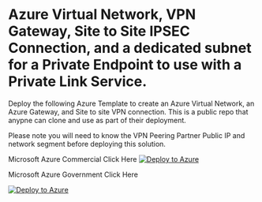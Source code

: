 # Azure Virtual Network, VPN Gateway, Site to Site IPSEC Connection, and a dedicated subnet for a Private Endpoint to use with a Private Link Service. 
Deploy the following Azure Template to create an Azure Virtual Network, an Azure Gateway, and Site to site VPN connection. This is a public repo that anypne can clone and use
as part of their deployment. 

Please note you will need to know the VPN Peering Partner Public IP and network segment before deploying this solution.


Microsoft Azure Commercial Click Here 
[![Deploy to Azure](https://aka.ms/deploytoazurebutton)](https://portal.azure.com/#create/Microsoft.Template/uri/https%3A%2F%2Fraw.githubusercontent.com%2Fadelagar%2Fazurefwp%2Fmain%2Fazuredeploy.json) 




Microsoft Azure Government Click Here

[![Deploy to Azure](https://aka.ms/deploytoazurebutton)](https://portal.azure.us/#create/Microsoft.Template/uri/https%3A%2F%2Fraw.githubusercontent.com%2Fadelagar%2Fazurefwp%2Fmain%2Fazuredeploy.json) 
